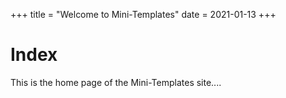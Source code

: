 +++
title = "Welcome to Mini-Templates"
date = 2021-01-13
+++

# Index

This is the home page of the Mini-Templates site....